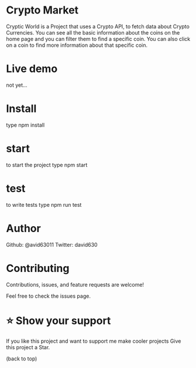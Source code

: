 # Crypto Market

Cryptic World is a Project that uses a Crypto API, to fetch data about Crypto Currencies. You can see all the basic information about the coins on the home page and you can filter them to find a specific coin. You can also click on a coin to find more information about that specific coin.

# Live demo

not yet...

# Install

type npm install

# start

to start the project type npm start

# test

to write tests type npm run test

# Author

Github: @avid63011
Twitter: david630

# Contributing

Contributions, issues, and feature requests are welcome!

Feel free to check the issues page.

# ⭐️ Show your support

If you like this project and want to support me make cooler projects Give this project a Star.

(back to top)
